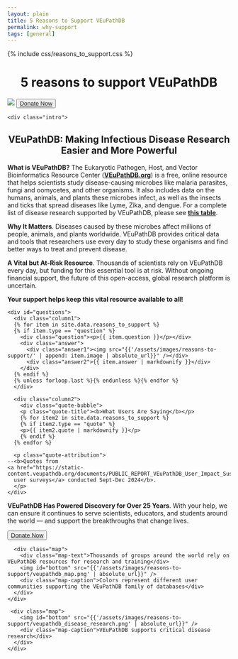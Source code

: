 ```yaml
---
layout: plain
title: 5 Reasons to Support VEuPathDB 
permalink: why-support
tags: [general]
---
```


{% include css/reasons_to_support.css  %}

<div class="static-content">

  <h1 style="text-align:center">5 reasons to support VEuPathDB</h1>
  <div class="centered">
    <img id="top" src="{{'/assets/images/veupathdb_sub.png' | absolute_url}}" />
    <button><a target="_blank" href="https://giving.apps.upenn.edu/fund?program=SAS&fund=605878">Donate Now</a>
    </button>

    <div class="intro">
  <h2 style="text-align: center;"><b>VEuPathDB: Making Infectious Disease Research Easier and More Powerful</b></h2>

  <p><b>What is VEuPathDB?</b> The Eukaryotic Pathogen, Host, and Vector Bioinformatics Resource Center (<a href="https://veupathdb.org/veupathdb/app"><b>VEuPathDB.org</b></a>) is a free, online resource that helps scientists study disease-causing microbes like malaria parasites, fungi and oomycetes, and other organisms. It also includes data on the humans, animals, and plants these microbes infect, as well as the insects and ticks that spread diseases like Lyme, Zika, and dengue. For a complete list of disease research supported by VEuPathDB, please see <a href="https://veupathdb.org/veupathdb/app/static-content/disease-research.html"><b>this table</b></a>.</p>

  <p><b>Why It Matters</b>. Diseases caused by these microbes affect millions of people, animals, and plants worldwide. VEuPathDB provides critical data and tools that researchers use every day to study these organisms and find better ways to treat and prevent disease.</p>

  <p><b>A Vital but At-Risk Resource</b>. Thousands of scientists rely on VEuPathDB every day, but funding for this essential tool is at risk. Without ongoing financial support, the future of this open-access, global research platform is uncertain.</p>

  <p class="support-highlight"><b><span class="highlight">Your support helps keep this vital resource available to all!</span></b></p>
      </div>

    <div id="questions">
      <div class="column1">
      {% for item in site.data.reasons_to_support %}
      {% if item.type == "question" %}
        <div class="question"><p>{{ item.question }}</p></div>
        <div class="answer">
          <div class="answer1"><img src="{{'/assets/images/reasons-to-support/' | append: item.image | absolute_url}}" /></div> 
          <div class="answer2">{{ item.answer | markdownify }}</div>
        </div>
      {% endif %}
      {% unless forloop.last %}{% endunless %}{% endfor %}
      </div>

      <div class="column2">
        <div class="quote-bubble">
        <p class="quote-title"><b>What Users Are Saying</b></p>
        {% for item2 in site.data.reasons_to_support %}
        {% if item2.type == "quote" %}
        <p>{{ item2.quote | markdownify }}</p>
        {% endif %}
      {% endfor %}
      
      <p class="quote-attribution">
    --<b>Quotes from 
    <a href="https://static-content.veupathdb.org/documents/PUBLIC_REPORT_VEuPathDB_User_Impact_Sustainability_Survey.pdf">
      user surveys</a> conducted Sept-Dec 2024</b>.
      </p>
    </div>
  </div>
</div>
  
<div class="final">
      <p><b>VEuPathDB Has Powered Discovery for Over 25 Years</b>. With your help, we can ensure it continues to serve scientists, educators, and students around the world — and support the breakthroughs that change lives.</p>
      <button><a target="_blank" href="https://giving.apps.upenn.edu/fund?program=SAS&fund=605878">Donate Now</a></button>

      <div class="map">
        <div class="map-text">Thousands of groups around the world rely on VEuPathDB resources for research and training</div>
        <img id="bottom" src="{{'/assets/images/reasons-to-support/veupathdb_map.png' | absolute_url}}" />
        <div class="map-caption">Colors represent different user communities supporting the VEuPathDB family of databases</div>
      </div>
    </div>

     <div class="map">
        <img id="bottom" src="{{'/assets/images/reasons-to-support/veupathdb_disease_research.png' | absolute_url}}" />
        <div class="map-caption">VEuPathDB supports critical disease research</div>
      </div>
    </div>

  </div>
</div>


